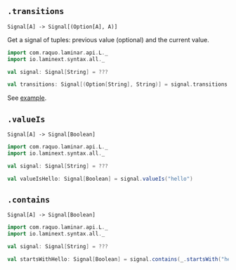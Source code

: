 ## `.transitions`

`Signal[A] -> Signal[(Option[A], A)]`

Get a signal of tuples: previous value (optional) and the current value. 

```scala
import com.raquo.laminar.api.L._
import io.laminext.syntax.all._

val signal: Signal[String] = ???

val transitions: Signal[(Option[String], String)] = signal.transitions
```

See [example](/core/example-signal-transitions).

## `.valueIs`

`Signal[A] -> Signal[Boolean]`

```scala
import com.raquo.laminar.api.L._
import io.laminext.syntax.all._

val signal: Signal[String] = ???

val valueIsHello: Signal[Boolean] = signal.valueIs("hello")
```

## `.contains`

`Signal[A] -> Signal[Boolean]`

```scala
import com.raquo.laminar.api.L._
import io.laminext.syntax.all._

val signal: Signal[String] = ???

val startsWithHello: Signal[Boolean] = signal.contains(_.startsWith("hello"))
```
